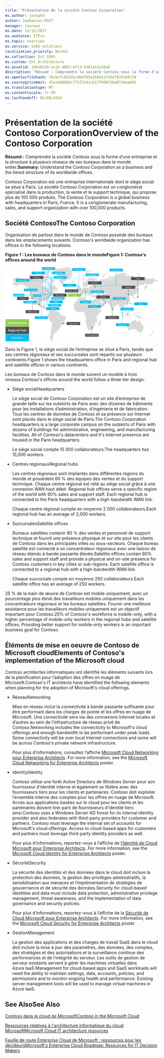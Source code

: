 ```yaml
---
title: "Présentation de la société Contoso Corporation"
ms.author: josephd
author: JoeDavies-MSFT
manager: laurawi
ms.date: 12/15/2017
ms.audience: ITPro
ms.topic: overview
ms.service: o365-solutions
localization_priority: Normal
ms.collection: Ent_O365
ms.custom: Ent_Architecture
ms.assetid: 1de16e29-ac2e-40b5-bf13-9301a51e16a8
description: "Résumé : Comprendre la société Contoso sous la forme d’une entreprise et la structure à plusieurs niveaux de ses bureaux dans le monde entier."
ms.openlocfilehash: 7dcbefc82591c4baf65a2b64127d547020109c59
ms.sourcegitcommit: d1a1480982c773f2241cb17f85072be8724ea841
ms.translationtype: MT
ms.contentlocale: fr-FR
ms.lasthandoff: 02/09/2018
---
```

# <a name="overview-of-the-contoso-corporation"></a><span data-ttu-id="ae41f-103">Présentation de la société Contoso Corporation</span><span class="sxs-lookup"><span data-stu-id="ae41f-103">Overview of the Contoso Corporation</span></span>

 <span data-ttu-id="ae41f-104">**Résumé :** Comprendre la société Contoso sous la forme d’une entreprise et la structure à plusieurs niveaux de ses bureaux dans le monde entier.</span><span class="sxs-lookup"><span data-stu-id="ae41f-104">**Summary:** Understand the Contoso Corporation as a business and the tiered structure of its worldwide offices.</span></span>
  
<span data-ttu-id="ae41f-p101">Contoso Corporation est une entreprise internationale dont le siège social se situe à Paris. La société Contoso Corporation est un conglomérat spécialisé dans la production, la vente et le support technique, qui propose plus de 100 000 produits. </span><span class="sxs-lookup"><span data-stu-id="ae41f-p101">The Contoso Corporation is a global business with headquarters in Paris, France. It is a conglomerate manufacturing, sales, and support organization with over 100,000 products.</span></span> 
  
## <a name="the-contoso-corporation"></a><span data-ttu-id="ae41f-107">Société Contoso</span><span class="sxs-lookup"><span data-stu-id="ae41f-107">The Contoso Corporation</span></span>

<span data-ttu-id="ae41f-108">Organisation de partout dans le monde de Contoso possède des bureaux dans les emplacements suivants :</span><span class="sxs-lookup"><span data-stu-id="ae41f-108">Contoso's worldwide organization has offices in the following locations:</span></span>
  
<span data-ttu-id="ae41f-109">**Figure 1 : Les bureaux de Contoso dans le monde**</span><span class="sxs-lookup"><span data-stu-id="ae41f-109">**Figure 1: Contoso's offices around the world**</span></span>

![Bureaux de la société Contoso dans le monde entier](images/Contoso_Poster/Contoso_WW_Org.png)

  
<span data-ttu-id="ae41f-111">Dans la Figure 1, le siège social de l’entreprise se situe à Paris, tandis que ses centres régionaux et ses succursales sont répartis sur plusieurs continents.</span><span class="sxs-lookup"><span data-stu-id="ae41f-111">Figure 1 shows the headquarters office in Paris and regional hub and satellite offices in various continents.</span></span>
  
<span data-ttu-id="ae41f-112">Les bureaux de Contoso dans le monde suivent un modèle à trois niveaux.</span><span class="sxs-lookup"><span data-stu-id="ae41f-112">Contoso's offices around the world follow a three tier design.</span></span>
  
- <span data-ttu-id="ae41f-113">Siège social</span><span class="sxs-lookup"><span data-stu-id="ae41f-113">Headquarters</span></span>
    
    <span data-ttu-id="ae41f-p102">Le siège social de Contoso Corporation est un site d’entreprise de grande taille sur les outskirts de Paris avec des dizaines de bâtiments pour les installations d’administration, d’ingénierie et de fabrication. Tous les centres de données de Contoso et sa présence sur Internet sont placés dans le siège social de Paris.</span><span class="sxs-lookup"><span data-stu-id="ae41f-p102">The Contoso Corporation headquarters is a large corporate campus on the outskirts of Paris with dozens of buildings for administrative, engineering, and manufacturing facilities. All of Contoso's datacenters and it's Internet presence are housed in the Paris headquarters.</span></span>
    
    <span data-ttu-id="ae41f-116">Le siège social compte 15 000 collaborateurs.</span><span class="sxs-lookup"><span data-stu-id="ae41f-116">The headquarters has 15,000 workers.</span></span>
    
- <span data-ttu-id="ae41f-117">Centres régionaux</span><span class="sxs-lookup"><span data-stu-id="ae41f-117">Regional hubs</span></span>
    
    <span data-ttu-id="ae41f-p103">Les centres régionaux sont implantés dans différentes régions du monde et possèdent 60 % des équipes des ventes et du support technique. Chaque centre régional est relié au siège social grâce à une connexion WAN haut débit. </span><span class="sxs-lookup"><span data-stu-id="ae41f-p103">Regional hub offices serve a specific region of the world with 60% sales and support staff. Each regional hub is connected to the Paris headquarters with a high-bandwidth WAN link.</span></span> 
    
    <span data-ttu-id="ae41f-120">Chaque centre régional compte en moyenne 2 000 collaborateurs.</span><span class="sxs-lookup"><span data-stu-id="ae41f-120">Each regional hub has an average of 2,000 workers.</span></span>
    
- <span data-ttu-id="ae41f-121">Succursales</span><span class="sxs-lookup"><span data-stu-id="ae41f-121">Satellite offices</span></span>
    
    <span data-ttu-id="ae41f-p104">Bureaux satellites contenir 80 % des ventes et personnel de support technique et fournit une présence physique et sur site pour les clients de Contoso dans les principales villes ou sous-secteurs. Chaque bureau satellite est connecté à un concentrateur régionaux avec une liaison de réseau étendu à bande passante élevée.</span><span class="sxs-lookup"><span data-stu-id="ae41f-p104">Satellite offices contain 80% sales and support staff and provide a physical and on-site presence for Contoso customers in key cities or sub-regions. Each satellite office is connected to a regional hub with a high-bandwidth WAN link.</span></span>
    
    <span data-ttu-id="ae41f-124">Chaque succursale compte en moyenne 250 collaborateurs.</span><span class="sxs-lookup"><span data-stu-id="ae41f-124">Each satellite office has an average of 250 workers.</span></span>
    
<span data-ttu-id="ae41f-p105">25 % de la main de œuvre de Contoso est mobile uniquement, avec un pourcentage plus élevé des travailleurs mobiles uniquement dans les concentrateurs régionaux et les bureaux satellites. Fournir une meilleure assistance pour les travailleurs mobiles uniquement est un objectif important pour Contoso.</span><span class="sxs-lookup"><span data-stu-id="ae41f-p105">25% of Contoso's workforce is mobile-only, with a higher percentage of mobile-only workers in the regional hubs and satellite offices. Providing better support for mobile-only workers is an important business goal for Contoso.</span></span>
  
## <a name="elements-of-contosos-implementation-of-the-microsoft-cloud"></a><span data-ttu-id="ae41f-127">Éléments de mise en oeuvre de Contoso de Microsoft cloud</span><span class="sxs-lookup"><span data-stu-id="ae41f-127">Elements of Contoso's implementation of the Microsoft cloud</span></span>

<span data-ttu-id="ae41f-128">Contoso architectes informatiques ont identifié les éléments suivants lors de la planification pour l’adoption des offres en nuage de Microsoft.</span><span class="sxs-lookup"><span data-stu-id="ae41f-128">Contoso's IT architects have identified the following elements when planning for the adoption of Microsoft's cloud offerings.</span></span>
  
- <span data-ttu-id="ae41f-129">Réseau</span><span class="sxs-lookup"><span data-stu-id="ae41f-129">Networking</span></span>
    
    <span data-ttu-id="ae41f-p106">Mise en réseau inclut la connectivité à bande passante suffisante pour être performant dans les charges de pointe et les offres en nuage de Microsoft. Une connectivité sera via des connexions Internet locales et d’autres au sein de l’infrastructure de réseau privé de Contoso.</span><span class="sxs-lookup"><span data-stu-id="ae41f-p106">Networking includes the connectivity to Microsoft's cloud offerings and enough bandwidth to be performant under peak loads. Some connectivity will be over local Internet connections and some will be across Contoso's private network infrastructure.</span></span>
    
    <span data-ttu-id="ae41f-132">Pour plus d’informations, consultez l’affiche [Microsoft Cloud Networking pour Enterprise Architects](microsoft-cloud-networking-for-enterprise-architects.md) .</span><span class="sxs-lookup"><span data-stu-id="ae41f-132">For more information, see the [Microsoft Cloud Networking for Enterprise Architects](microsoft-cloud-networking-for-enterprise-architects.md) poster.</span></span>
   
- <span data-ttu-id="ae41f-133">Identity</span><span class="sxs-lookup"><span data-stu-id="ae41f-133">Identity</span></span>
    
    <span data-ttu-id="ae41f-p107">Contoso utilise une forêt Active Directory de Windows Server pour son fournisseur d’identité interne et également se fédère avec des fournisseurs tiers pour les clients et partenaires. Contoso doit exploiter l’ensemble interne des comptes pour les offres en nuage de Microsoft. Accès aux applications basées sur le cloud pour les clients et les partenaires doivent tirer parti de fournisseurs d’identité tiers ainsi.</span><span class="sxs-lookup"><span data-stu-id="ae41f-p107">Contoso uses a Windows Server AD forest for its internal identity provider and also federates with third-party providers for customer and partners. Contoso must leverage the internal set of accounts for Microsoft's cloud offerings. Access to cloud-based apps for customers and partners must leverage third-party identity providers as well.</span></span>
    
    <span data-ttu-id="ae41f-137">Pour plus d’informations, reportez-vous à l’affiche de [l’Identité de Cloud Microsoft pour Enterprise Architects](microsoft-cloud-identity-for-enterprise-architects.md) .</span><span class="sxs-lookup"><span data-stu-id="ae41f-137">For more information, see the [Microsoft Cloud Identity for Enterprise Architects](microsoft-cloud-identity-for-enterprise-architects.md) poster.</span></span>
    
- <span data-ttu-id="ae41f-138">Sécurité</span><span class="sxs-lookup"><span data-stu-id="ae41f-138">Security</span></span>
    
    <span data-ttu-id="ae41f-139">La sécurité des identités et des données dans le cloud doit inclure la protection des données, la gestion des privilèges administratifs, la sensibilisation aux menaces et l’implémentation de stratégies de gouvernance et de sécurité des données.</span><span class="sxs-lookup"><span data-stu-id="ae41f-139">Security for cloud-based identities and data must include data protection, administrative privilege management, threat awareness, and the implementation of data governance and security policies.</span></span>
    
    <span data-ttu-id="ae41f-140">Pour plus d’informations, reportez-vous à l’affiche de la [Sécurité de Cloud Microsoft pour Enterprise Architects](http://aka.ms/cloudarchsecurity) .</span><span class="sxs-lookup"><span data-stu-id="ae41f-140">For more information, see the [Microsoft Cloud Security for Enterprise Architects](http://aka.ms/cloudarchsecurity) poster.</span></span>
    
- <span data-ttu-id="ae41f-141">Gestion</span><span class="sxs-lookup"><span data-stu-id="ae41f-141">Management</span></span>
    
    <span data-ttu-id="ae41f-p108">La gestion des applications et des charges de travail SaaS dans le cloud doit inclure la mise à jour des paramètres, des données, des comptes, des stratégies et des autorisations et la surveillance continue des performances et de l’intégrité du serveur. Les outils de gestion de serveur existants servent à gérer les machines virtuelles dans Azure IaaS.</span><span class="sxs-lookup"><span data-stu-id="ae41f-p108">Management for cloud-based apps and SaaS workloads will need the ability to maintain settings, data, accounts, policies, and permissions and to monitor ongoing health and performance. Existing server management tools will be used to manage virtual machines in Azure IaaS.</span></span>
    
## <a name="see-also"></a><span data-ttu-id="ae41f-144">See Also</span><span class="sxs-lookup"><span data-stu-id="ae41f-144">See Also</span></span>

[<span data-ttu-id="ae41f-145">Contoso dans le cloud de Microsoft</span><span class="sxs-lookup"><span data-stu-id="ae41f-145">Contoso in the Microsoft Cloud</span></span>](contoso-in-the-microsoft-cloud.md)
  
[<span data-ttu-id="ae41f-146">Ressources relatives à l'architecture informatique du cloud Microsoft</span><span class="sxs-lookup"><span data-stu-id="ae41f-146">Microsoft Cloud IT architecture resources</span></span>](microsoft-cloud-it-architecture-resources.md)

[<span data-ttu-id="ae41f-147">Feuille de route Enterprise Cloud de Microsoft : ressources pour les décideurs</span><span class="sxs-lookup"><span data-stu-id="ae41f-147">Microsoft's Enterprise Cloud Roadmap: Resources for IT Decision Makers</span></span>](https://sway.com/FJ2xsyWtkJc2taRD)
 


